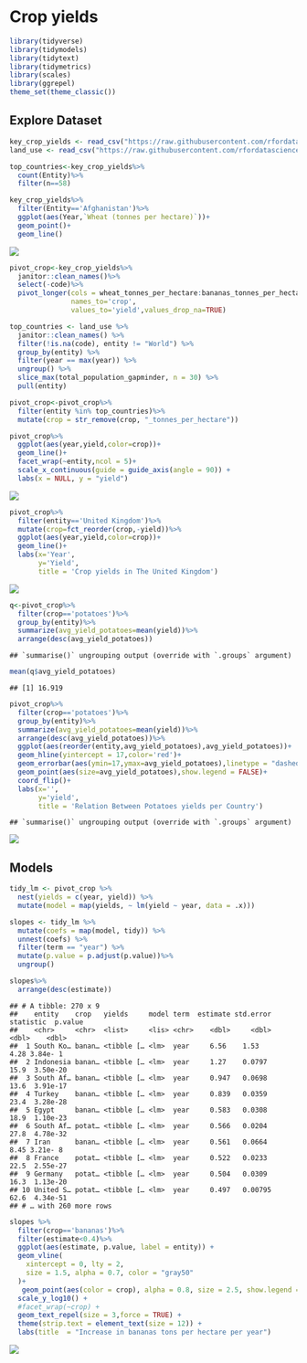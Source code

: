 Crop yields
================

``` r
library(tidyverse)
library(tidymodels)
library(tidytext)
library(tidymetrics)
library(scales)
library(ggrepel)
theme_set(theme_classic())
```

## Explore Dataset

``` r
key_crop_yields <- read_csv("https://raw.githubusercontent.com/rfordatascience/tidytuesday/master/data/2020/2020-09-01/key_crop_yields.csv")
land_use <- read_csv("https://raw.githubusercontent.com/rfordatascience/tidytuesday/master/data/2020/2020-09-01/land_use_vs_yield_change_in_cereal_production.csv")
```

``` r
top_countries<-key_crop_yields%>%
  count(Entity)%>%
  filter(n==58)
```

``` r
key_crop_yields%>%
  filter(Entity=='Afghanistan')%>%
  ggplot(aes(Year,`Wheat (tonnes per hectare)`))+
  geom_point()+
  geom_line()
```

![](crop-yield_files/figure-gfm/unnamed-chunk-4-1.png)<!-- -->

``` r
pivot_crop<-key_crop_yields%>%
  janitor::clean_names()%>%
  select(-code)%>%
  pivot_longer(cols = wheat_tonnes_per_hectare:bananas_tonnes_per_hectare,
               names_to='crop',
               values_to='yield',values_drop_na=TRUE)

top_countries <- land_use %>%
  janitor::clean_names() %>%
  filter(!is.na(code), entity != "World") %>%
  group_by(entity) %>%
  filter(year == max(year)) %>%
  ungroup() %>%
  slice_max(total_population_gapminder, n = 30) %>%
  pull(entity)

pivot_crop<-pivot_crop%>%
  filter(entity %in% top_countries)%>%
  mutate(crop = str_remove(crop, "_tonnes_per_hectare"))
```

``` r
pivot_crop%>%
  ggplot(aes(year,yield,color=crop))+
  geom_line()+
  facet_wrap(~entity,ncol = 5)+
  scale_x_continuous(guide = guide_axis(angle = 90)) +
  labs(x = NULL, y = "yield")
```

![](crop-yield_files/figure-gfm/unnamed-chunk-6-1.png)<!-- -->

``` r
pivot_crop%>%
  filter(entity=='United Kingdom')%>%
  mutate(crop=fct_reorder(crop,-yield))%>%
  ggplot(aes(year,yield,color=crop))+
  geom_line()+
  labs(x='Year',
       y='Yield',
       title = 'Crop yields in The United Kingdom')
```

![](crop-yield_files/figure-gfm/unnamed-chunk-7-1.png)<!-- -->

``` r
q<-pivot_crop%>%
  filter(crop=='potatoes')%>%
  group_by(entity)%>%
  summarize(avg_yield_potatoes=mean(yield))%>%
  arrange(desc(avg_yield_potatoes))
```

    ## `summarise()` ungrouping output (override with `.groups` argument)

``` r
mean(q$avg_yield_potatoes)
```

    ## [1] 16.919

``` r
pivot_crop%>%
  filter(crop=='potatoes')%>%
  group_by(entity)%>%
  summarize(avg_yield_potatoes=mean(yield))%>%
  arrange(desc(avg_yield_potatoes))%>%
  ggplot(aes(reorder(entity,avg_yield_potatoes),avg_yield_potatoes))+
  geom_hline(yintercept = 17,color='red')+
  geom_errorbar(aes(ymin=17,ymax=avg_yield_potatoes),linetype = "dashed",width=0)+
  geom_point(aes(size=avg_yield_potatoes),show.legend = FALSE)+
  coord_flip()+
  labs(x='',
       y='yield',
       title = 'Relation Between Potatoes yields per Country')
```

    ## `summarise()` ungrouping output (override with `.groups` argument)

![](crop-yield_files/figure-gfm/unnamed-chunk-9-1.png)<!-- -->

## Models

``` r
tidy_lm <- pivot_crop %>%
  nest(yields = c(year, yield)) %>%
  mutate(model = map(yields, ~ lm(yield ~ year, data = .x)))

slopes <- tidy_lm %>%
  mutate(coefs = map(model, tidy)) %>%
  unnest(coefs) %>%
  filter(term == "year") %>%
  mutate(p.value = p.adjust(p.value))%>%
  ungroup()
```

``` r
slopes%>%
  arrange(desc(estimate))
```

    ## # A tibble: 270 x 9
    ##    entity    crop   yields     model term  estimate std.error statistic  p.value
    ##    <chr>     <chr>  <list>     <lis> <chr>    <dbl>     <dbl>     <dbl>    <dbl>
    ##  1 South Ko… banan… <tibble [… <lm>  year     6.56    1.53         4.28 3.84e- 1
    ##  2 Indonesia banan… <tibble [… <lm>  year     1.27    0.0797      15.9  3.50e-20
    ##  3 South Af… banan… <tibble [… <lm>  year     0.947   0.0698      13.6  3.91e-17
    ##  4 Turkey    banan… <tibble [… <lm>  year     0.839   0.0359      23.4  3.28e-28
    ##  5 Egypt     banan… <tibble [… <lm>  year     0.583   0.0308      18.9  1.10e-23
    ##  6 South Af… potat… <tibble [… <lm>  year     0.566   0.0204      27.8  4.78e-32
    ##  7 Iran      banan… <tibble [… <lm>  year     0.561   0.0664       8.45 3.21e- 8
    ##  8 France    potat… <tibble [… <lm>  year     0.522   0.0233      22.5  2.55e-27
    ##  9 Germany   potat… <tibble [… <lm>  year     0.504   0.0309      16.3  1.13e-20
    ## 10 United S… potat… <tibble [… <lm>  year     0.497   0.00795     62.6  4.34e-51
    ## # … with 260 more rows

``` r
slopes %>%
  filter(crop=='bananas')%>%
  filter(estimate<0.4)%>%
  ggplot(aes(estimate, p.value, label = entity)) +
  geom_vline(
    xintercept = 0, lty = 2,
    size = 1.5, alpha = 0.7, color = "gray50"
  )+
   geom_point(aes(color = crop), alpha = 0.8, size = 2.5, show.legend = FALSE) +
  scale_y_log10() +
  #facet_wrap(~crop) +
  geom_text_repel(size = 3,force = TRUE) +
  theme(strip.text = element_text(size = 12)) +
  labs(title  = "Increase in bananas tons per hectare per year")
```

![](crop-yield_files/figure-gfm/unnamed-chunk-12-1.png)<!-- -->
